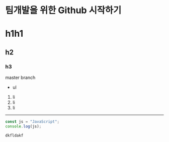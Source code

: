 # 팀개발을 위한 Github 시작하기
# h1h1
## h2
### h3

master branch

* ul

1. li
2. li
3. li


---
~~~js
const js = "JavaScript";
console.log(js);
~~~
 `dkfldakf`




